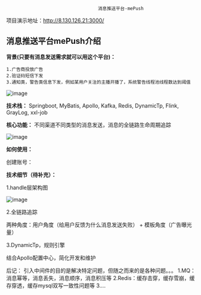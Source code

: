                                       消息推送平台-mePush
                                      
项目演示地址：http://8.130.126.21:3000/


## 消息推送平台mePush介绍


**背景(只要有消息发送需求就可以用这个平台)：**

    1.广告商投放广告
    2.验证码短信下发
    3.通知类，警告类信息下发，例如某用户关注的主播开播了，系统警告线程池线程数达到阈值

![image](https://github.com/lx5555/mePush/assets/71442208/0d3917b3-362e-4ede-b389-7707ff583634)


**技术栈：** Springboot, MyBatis, Apollo, Kafka, Redis, DynamicTp, Flink, GrayLog, xxl-job


**核心功能：** 不同渠道不同类型的消息发送，消息的全链路生命周期追踪

![image](https://github.com/lx5555/mePush/assets/71442208/53258233-432d-40be-8772-6d763df74b53)


**如何使用：**

创建账号：





**技术细节（待补充）：**

1.handle层架构图

![image](https://github.com/lx5555/mePush/assets/71442208/5799a96d-29bb-49cc-9d45-1249479b83e2)

2.全链路追踪

两种角度：用户角度（给用户反馈为什么消息发送失败） + 模板角度（广告曝光量）

3.DynamicTp，规则引擎

结合Apollo配置中心，简化开发和维护

后记：
  引入中间件的目的是解决特定问题，但随之而来的是各种问题。。。
  1.MQ：消息幂等，消息丢失，消息顺序，消息积压等
  2.Redis：缓存击穿，缓存雪崩，缓存穿透，缓存mysql双写一致性问题等
  3....
